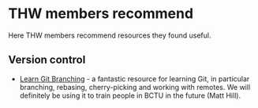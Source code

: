# THW members recommend

Here THW members recommend resources they found useful.

## Version control

- [Learn Git Branching](https://learngitbranching.js.org) - a fantastic
  resource for learning Git, in particular branching, rebasing, cherry-picking
  and working with remotes.  We will definitely be using it to train people in
  BCTU in the future (Matt Hill).
